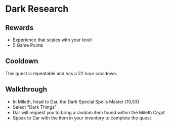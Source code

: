 # Dark Research

## Rewards

- Experience that scales with your level
- 5 Game Points

## Cooldown

This quest is repeatable and has a 22 hour cooldown.

## Walkthrough

- In Mileth, head to Dar, the Dark Special Spells Master (10,53)
- Select "Dark Things"
- Dar will request you to bring a random item found within the Mileth Crypt
- Speak to Dar with the item in your inventory to complete the quest
